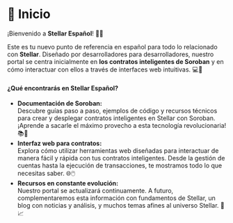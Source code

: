 # 🏡 Inicio

¡Bienvenido a **Stellar Español**! 🚀✨

Este es tu nuevo punto de referencia en español para todo lo relacionado con **Stellar**. Diseñado por desarrolladores para desarrolladores, nuestro portal se centra inicialmente en **los contratos inteligentes de Soroban** y en cómo interactuar con ellos a través de interfaces web intuitivas. 💻🤖

#### ¿Qué encontrarás en Stellar Español?

* **Documentación de Soroban:**\
  Descubre guías paso a paso, ejemplos de código y recursos técnicos para crear y desplegar contratos inteligentes en Stellar con Soroban. ¡Aprende a sacarle el máximo provecho a esta tecnología revolucionaria! 📚🚀
* **Interfaz web para contratos:**\
  Explora cómo utilizar herramientas web diseñadas para interactuar de manera fácil y rápida con tus contratos inteligentes. Desde la gestión de cuentas hasta la ejecución de transacciones, te mostramos todo lo que necesitas saber. 🌐🖱️
* **Recursos en constante evolución:**\
  Nuestro portal se actualizará continuamente. A futuro, complementaremos esta información con fundamentos de Stellar, un blog con noticias y análisis, y muchos temas afines al universo Stellar. 🔄📈
